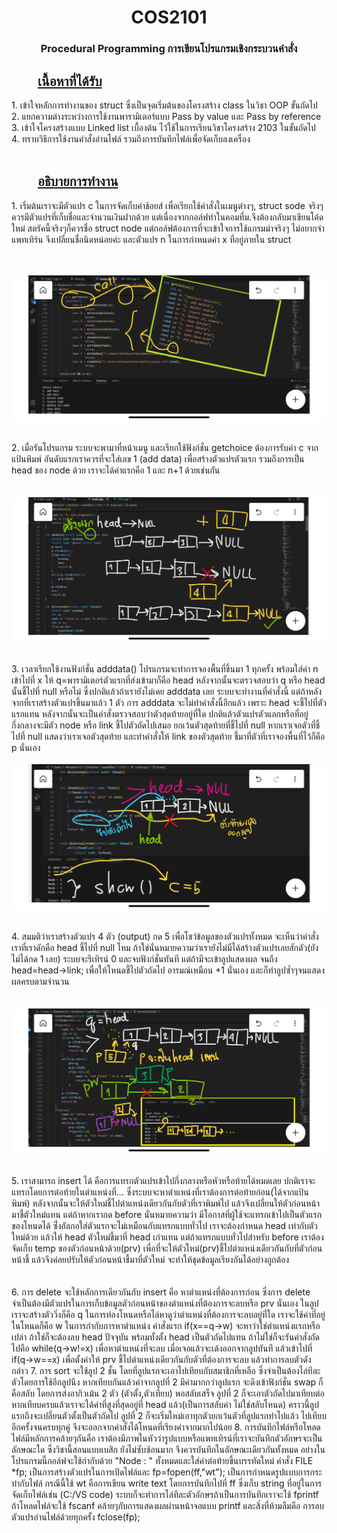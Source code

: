 <h1 align="center"><b>COS2101</b></h1>
<h3 align="center">Procedural Programming การเขียนโปรแกรมเชิงกระบวนคำสั่ง</h3>

<h2 style="text-indent: 2em; text-decoration: underline;">เนื้อหาที่ได้รับ</h2>
1. เข้าใจหลักการทำงานของ struct ซึ่งเป็นจุดเริ่มต้นของโครงสร้าง class ในวิชา OOP ขั้นถัดไป<br>
2. แยกความต่างระหว่างการใช้งานพารามิเตอร์แบบ Pass by value และ Pass by reference<br>
3. เข้าใจโครงสร้างแบบ Linked list เบื้องต้น ไว้ใช้ในการเรียนวิชาโครงสร้าง 2103 ในขั้นถัดไป<br>
4. ทราบวิธีการใช้งานคำสั่งอ่านไฟล์ รวมถึงการบันทึกไฟล์เพื่อจัดเก็บลงเครื่อง<br>
<br>
<h2 style="text-indent: 2em; text-decoration: underline;">อธิบายการทำงาน</h2>
1. เริ่มต้นเราจะมีตัวแปร c ในการจัดเก็บค่าช้อยส์ เพื่อเรียกใช้คำสั่งในเมนูต่างๆ, struct sode จริงๆควรมีตัวแปรที่เก็บชื่อและจำนวนเงินฝากด้วย แต่เนื่องจากกอล์ฟทำในคอมที่ม.จึงต้องกลับมาเขียนโค้ดใหม่ สตรัคนี้จริงๆก็ควรชื่อ struct node 
แต่กอล์ฟต้องการที่จะเข้าใจการใช้แกรมม่าจริงๆ ไม่อยากจำแพทเทิร์น จึงเปลี่ยนชื่อนิดหน่อยค่ะ และตัวแปร n ในการกำหนดค่า x ที่อยู่ภายใน struct<br><br><br>

![Getchoice](https://raw.githubusercontent.com/SmileCat42/Basic-of-app-bank-2101-Procedural-Programing-/main/pic/GHgetchoice.jpeg)

<br>2. เมื่อรันโปรแกรม ระบบจะพามาที่หน้าเมนู และเรียกใช้ฟังก์ชั่น getchoice ต้องการรับค่า c จากแป้นพิมพ์ อันดับแรกเราควรที่จะใส่เลข 1 (add data) เพื่อสร้างตัวแปรตัวแรก รวมถึงการเป็น head ของ node ด้วย เราจะได้ค่าแรกคือ 1 และ n+1 ด้วยเช่นกัน<br><br><br>
![Add](https://raw.githubusercontent.com/SmileCat42/Basic-of-app-bank-2101-Procedural-Programing-/main/pic/GHadd.jpeg)

<br>3. เวลาเรียกใช้งานฟังก์ชั่น adddata() โปรแกรมจะทำการจองพื้นที่ขึ้นมา 1 ทุกครั้ง พร้อมใส่ค่า n เข้าไปที่ x ให้ q=พารามิเตอร์ตัวแรกที่ส่งเข้ามาก็คือ head หลังจากนั้นจะตรวจสอบว่า q หรือ head นั้นชี้ไปที่ null หรือไม่ ซึ่งปกติแล้วถ้าเรายังไม่เคย adddata เลย ระบบจะทำงานที่คำสั่งนี้ แต่ถ้าหลังจากที่เราสร้างตัวแปรขึ้นมาแล้ว 1 ตัว การ adddata จะไม่ทำคำสั่งนี้อีกแล้ว เพราะ head จะชี้ไปที่ตัวแรกแทน หลังจากนั้นจะเป็นคำสั่งตรวจสอบว่าตัวสุดท้ายอยู่ที่ใด ปกติแล้วตัวแปรตัวแลกหรือที่อยู่กึ่งกลางจะมีตัว node หรือ link ชี้ไปตัวถัดไปเสมอ ยกเว้นตัวสุดท้ายที่ชี้ไปที่ null หากเราเจอตัวที่ชี้ไปที่ null แสดงว่าเราเจอตัวสุดท้าย และทำคำสั่งให้ link ของตัวสุดท้าย ชี้มาที่ตัวที่เราจองพื้นที่ไว้ก็คือ p นั่นเอง<br><br>
![Show](https://raw.githubusercontent.com/SmileCat42/Basic-of-app-bank-2101-Procedural-Programing-/main/pic/GHshow.jpeg)

<br>4. สมมติว่าเราสร้างตัวแปร 4 ตัว (output) กด 5 เพื่อโชว์ข้อมูลของตัวแปรทั้งหมด จะเห็นว่าคำสั่งเราที่เราดักคือ head ชี้ไปที่ null ไหม ถ้าใช่นั่นหมายความว่าเรายังไม่มีได้สร้างตัวแปรเลยสักตัว(ยังไม่ได้กด 1 เลย) ระบบจะรีเทิรน์ 0 และจบฟังก์ชั่นทันที แต่ถ้ามีจะเข้าลูปแสดงผล จนถึง head=head->link; เพื่อให้โหนดชี้ไปตัวถัดไป อารมณ์เหมือน +1 นั่นเอง และก็ทำลูปซ้ำๆจนแสดงผลครบตามจำนวน<br><br><br>
![Insert](https://raw.githubusercontent.com/SmileCat42/Basic-of-app-bank-2101-Procedural-Programing-/main/pic/GHinsert.jpeg)

<br>5. เราสามารถ insert ได้ คือการแทรกตัวแปรเข้าไปกึ่งกลางหรือหัวหรือท้ายได้หมดเลย ปกติเราจะแทรกโดยการต่อท้ายในตำแหน่งที่... ซึ่งระบบจะหาตำแหน่งที่เราต้องการต่อท้ายก่อน(ได้จากแป้นพิมพ์) หลังจากนั้นจะให้ตัวใหม่ชี้ไปตำแหน่งเดียวกันกับตัวที่เราพิมพ์ไป แล้วจึงเปลี่ยนให้ตัวก่อนหน้ามาชี้ตัวใหม่แทน แต่ถ้าหากเรากด before นั่นหมายความว่า มีโอกาสที่ผู้ใช้จะแทรกเข้าไปเป็นตัวแรกของโหนดได้ ซึ่่งอัลกอใส่ตัวแรกจะไม่เหมือนกับแทรกแบบทั่วไป เราจะต้องกำหนด head เท่ากับตัวใหม่ด้วย แล้วให้ head ตัวใหม่ชี้มาที่ head เก่าแทน แต่ถ้าแทรกแบบทั่วไปสำหรับ before เราต้องจัดเก็บ temp ของตัวก่อนหน้าด้วย(prv) เพื่อที่จะให้ตัวใหม่(prv)ชี้ไปตำแหน่งเดียวกันกับที่ตัวก่อนหน้าชี้ แล้วจึงค่อยปรับให้ตัวก่อนหน้าชี้มาที่ตัวใหม่ จะทำให้ชุดข้อมูลเรียงกันได้อย่างถูกต้อง<br><br><br>
6. การ delete จะใช้หลักการเดียวกันกับ insert คือ หาตำแหน่งที่ต้องการก่อน ซึ่งการ delete จำเป็นต้องมีตัวแปรในการเก็บข้อมูลตัวก่อนหน้าของตำแหน่งที่ต้องการจะลบหรือ prv นั่นเอง ในลูปเราจะสร้างตัววิ่งก็คือ q ในการท่องโหนดหรือไล่หาดูว่าตำแหน่งที่ต้องการจะลบอยู่ที่ใด เราจะใช้ค่าที่อยู่ในโหนดก็คือ w ในการกำกับการหาตำแหน่ง คำสั่งแรก if(x==q->w) จะหาว่าใช่ตำแหน่งแรกหรือเปล่า ถ้าใช่ก็จะต้องลบ head ปัจจุบัน พร้อมทั้งตั้ง head เป็นตัวถัดไปแทน ถ้าไม่ใช่ก็จะรันคำสั่งถัดไปคือ while(q->w!=x) เพื่อหาตำแหน่งที่จะลบ เมื่อเจอแล้วจะเด้งออกจากลูปทันที แล้วเข้าไปที่ if(q->w==x) เพื่อตั้งค่าให้ prv ชี้ไปตำแหน่งเดียวกันกับตัวที่ต้องการจะลบ แล้วทำการลบตัวดังกล่าว
7. การ sort จะใช้ลูป 2 ชั้น โดยที่ลูปแรกจะเอาไปเทียบกับสมาชิกที่เหลือ ซึ่งจำเป็นต้องไล่ทีละตัวโดยการใช้อีกลูปนึง หากเทียบกันแล้วค่าจากลูปที่ 2 มีค่ามากกว่าลูปแรก จะดึงเข้าฟังก์ชั่น swap ก็คือสลับ โดยการส่งอากิวเม้น 2 ตัว (ตัวตั้ง,ตัวเทียบ) พอสลับเสร็จ ลูปที่ 2 ก็จะเอาตัวถัดไปมาเทียบต่อ หากเทียบครบแล้วเราจะได้ค่าที่สูงที่สุดอยู่ที่ head แล้ว(เป็นการสลับค่า ไม่ใช่สลับโหนด) คราวนี้ลูปแรกถึงจะเปลี่ยนตัวตั้งเป็นตัวถัดไป ลูปที่ 2 ก็จะเริ่มใหม่เอาทุกตัวยกเว้นตัวที่ลูปแรกทำไปแล้ว ไปเทียบอีกครั้งจนครบทุกคู่ จึงจะออกจากคำสั่งได้โหนดที่เรียงค่าจากมากไปน้อย
8. การบันทึกไฟล์หรือโหลดไฟล์มีหลักการคล้ายๆกันคือ เราต้องมีภาพในหัวว่ารูปแบบหรือแพทเทิรน์ที่เราจะบันทึกตัวอักษรจะเป็นลักษณะใด ซึ่งวิชานี้สอนแบบเบสิก ยังไม่ซับซ้อนมาก จึงควรบันทึกในลักษณะเดียวกันทั้งหมด อย่างในโปรแกรมนี้กอล์ฟจะใช้กำกับด้วย "Node : " ทั้งหมดและใส่ค่าต่อท้ายขึ้นบรรทัดใหม่ คำสั่ง FILE *fp; เป็นการสร้างตัวแปรในการเปิดไฟล์และ fp=fopen(ff,"wt"); เป็นการกำหนดรูปแบบการกระทำกับไฟล์ กรณีนี้ใช้ wt คือการเขียน write text โดยการบันทึกไปที่ ff ซึ่งเก็บ string ที่อยู่ในการจัดเก็บไฟล์เช่น (C:/VS code) ระบบก็จะทำการไล่ทีละตัวอักษรถ้าเป็นการบันทึกเราจะใช้ fprintf ถ้าโหลดไฟล์จะใช้ fscanf คล้ายๆกับการแสดงผลผ่านหน้าจอแบบ printf และสิ่งที่ห้ามลืมคือ การลบตัวแปรอ่านไฟล์ด้วยทุกครั้ง fclose(fp);
